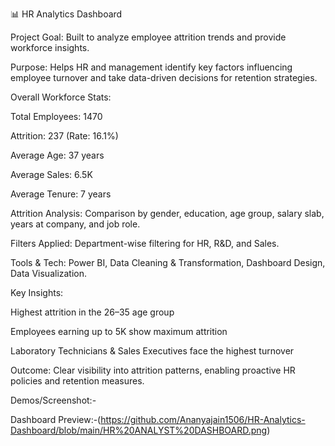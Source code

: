 📊 HR Analytics Dashboard

Project Goal: Built to analyze employee attrition trends and provide workforce insights.

Purpose: Helps HR and management identify key factors influencing employee turnover and take data-driven decisions for retention strategies.

Overall Workforce Stats:

Total Employees: 1470

Attrition: 237 (Rate: 16.1%)

Average Age: 37 years

Average Sales: 6.5K

Average Tenure: 7 years

Attrition Analysis: Comparison by gender, education, age group, salary slab, years at company, and job role.

Filters Applied: Department-wise filtering for HR, R&D, and Sales.

Tools & Tech: Power BI, Data Cleaning & Transformation, Dashboard Design, Data Visualization.

Key Insights:

Highest attrition in the 26–35 age group

Employees earning up to 5K show maximum attrition

Laboratory Technicians & Sales Executives face the highest turnover

Outcome: Clear visibility into attrition patterns, enabling proactive HR policies and retention measures.

Demos/Screenshot:-

Dashboard Preview:-(https://github.com/Ananyajain1506/HR-Analytics-Dashboard/blob/main/HR%20ANALYST%20DASHBOARD.png)




